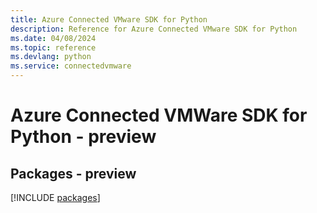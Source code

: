 ```yaml
---
title: Azure Connected VMware SDK for Python
description: Reference for Azure Connected VMware SDK for Python
ms.date: 04/08/2024
ms.topic: reference
ms.devlang: python
ms.service: connectedvmware
---
```

# Azure Connected VMWare SDK for Python - preview
## Packages - preview
[!INCLUDE [packages](connected-vmware-index.md)]